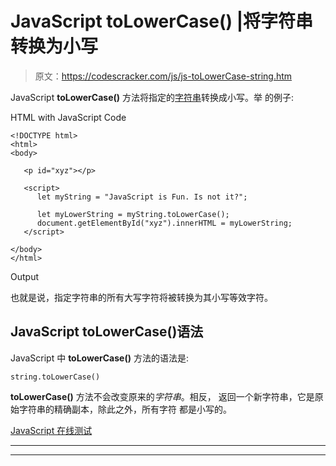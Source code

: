 # JavaScript toLowerCase() |将字符串转换为小写

> 原文：<https://codescracker.com/js/js-toLowerCase-string.htm>

JavaScript **toLowerCase()** 方法将指定的[字符串](/js/js-strings.htm)转换成小写。举 的例子:

HTML with JavaScript Code

```
<!DOCTYPE html>
<html>
<body>

   <p id="xyz"></p>

   <script>
      let myString = "JavaScript is Fun. Is not it?";

      let myLowerString = myString.toLowerCase();
      document.getElementById("xyz").innerHTML = myLowerString;
   </script>

</body>
</html>
```

Output

也就是说，指定字符串的所有大写字符将被转换为其小写等效字符。

## JavaScript toLowerCase()语法

JavaScript 中 **toLowerCase()** 方法的语法是:

```
string.toLowerCase()
```

**toLowerCase()** 方法不会改变原来的*字符串*。相反， 返回一个新字符串，它是原始字符串的精确副本，除此之外，所有字符 都是小写的。

[JavaScript 在线测试](/exam/showtest.php?subid=6)

* * *

* * *